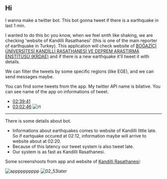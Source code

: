 ## Hi
I wanna make a twitter bot. This bot gonna tweet if there is a earthquake in last 1 min.

I wanted to do this bc you know, when we feel smth like shaking, we are checking 'website of Kandilli Rasathanesi' (this is one of the main reporter of earthquake in Turkey).
This application will check website of [BOĞAZİÇİ ÜNİVERSİTESİ KANDİLLİ RASATHANESİ VE DEPREM ARAŞTIRMA ENSTİTÜSÜ (KRDAE)](http://www.koeri.boun.edu.tr/scripts/lst9.asp) and if there is a new earthquake it'll tweet it with details.

We can filter the tweets by some specific regions (like EGE), and we can send messages maybe.

You can find some tweets from the app. My twitter API name is bilative. You can see name of the app on informations of tweet.
* [02:39:41](https://twitter.com/bilallozdemir/status/1418358508135796743)
* [03:02:46](https://twitter.com/bilallozdemir/status/1418363074785026053)
![rt](https://user-images.githubusercontent.com/70684994/126724391-1aefdb2e-3658-41f5-9eaf-85014d15d1de.png)
----
There is some details about bot.
* Informations about earthquakes comes to website of Kandilli little late. So if eartquake occured at 02:12, information maybe will arrive to website about at 02:20.
* Because of this latency our tweet system is also tweet late.
* Our system is as fast as Kandilli Rasathanesi.

Some screenshoots from app and website of [Kandilli Rasathanesi](http://www.koeri.boun.edu.tr/scripts/lst9.asp):

![apppppppppp](https://user-images.githubusercontent.com/70684994/126724428-f51874fd-6cef-4e14-8edc-477258679cab.png)
![02_53later](https://user-images.githubusercontent.com/70684994/126724449-42704b07-ddc9-41fb-813a-1d7c1e8d74ff.png)
